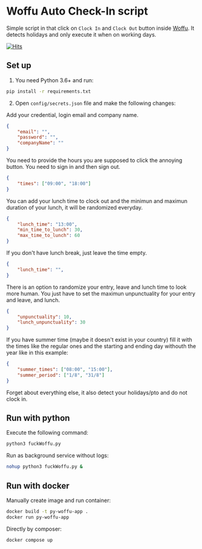 # Woffu Auto Check-In script

Simple script in that click on `Clock In` and `Clock Out` button inside [Woffu](https://www.woffu.com/en). It detects holidays and only execute it when on working days.

[![Hits](https://hits.seeyoufarm.com/api/count/incr/badge.svg?url=https%3A%2F%2Fgithub.com%2FRarceD%2FFuckWoffu&count_bg=%2379C83D&title_bg=%23555555&icon=&icon_color=%23E7E7E7&title=Hits%3A&edge_flat=false)](https://hits.seeyoufarm.com)

## Set up

1. You need Python 3.6+ and run:

```bash
pip install -r requirements.txt
```

2. Open `config/secrets.json` file and make the following changes:

Add your credential, login email and company name.

```json
{
    "email": "",
    "password": "",
    "companyName": ""
}
```

You need to provide the hours you are supposed to click the annoying button. You need to sign in and then sign out.

```json
{
    "times": ["09:00", "18:00"]
}
```

You can add your lunch time to clock out and the minimun and maximun duration of your lunch, it will be randomized everyday.

```json
{
    "lunch_time": "13:00",
    "min_time_to_lunch": 30,
    "max_time_to_lunch": 60
}
```

If you don't have lunch break, just leave the time empty.

```json
{
    "lunch_time": "",
}
```

There is an option to randomize your entry, leave and lunch time to look more human. You just have to set the maximun unpunctuality for your entry and leave, and lunch.

```json
{
    "unpunctuality": 10,
    "lunch_unpunctuality": 30
}
```

If you have summer time (maybe it doesn't exist in your country) fill it with the times like the regular ones and the starting and ending day withouth the year like in this example:

```json
{
    "summer_times": ["08:00", "15:00"],
    "summer_period": ["1/8", "31/8"]
}
```

Forget about everything else, it also detect your holidays/pto and do not clock in.

## Run with python

Execute the following command:

```bash
python3 fuckWoffu.py
```

Run as background service without logs:

```bash
nohup python3 fuckWoffu.py &
```

## Run with docker

Manually create image and run container:

```sh
docker build -t py-woffu-app .
docker run py-woffu-app
```

Directly by composer:

```sh
docker compose up
```
